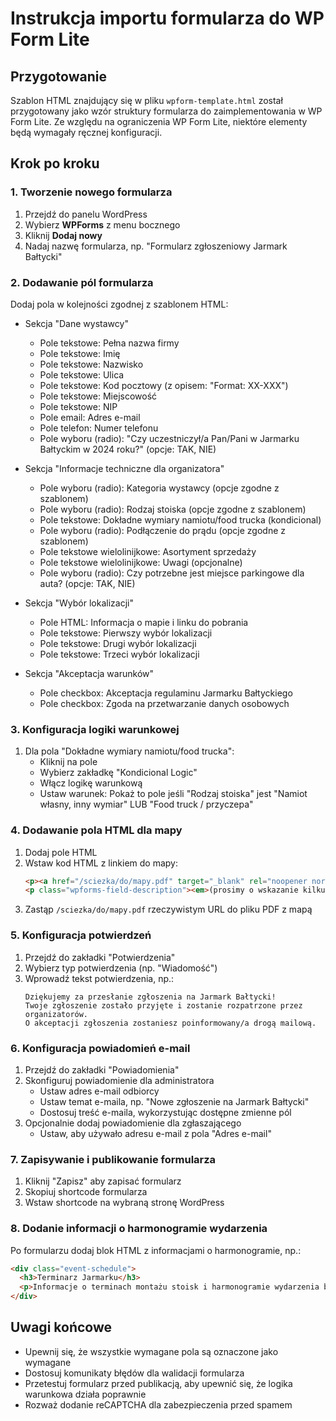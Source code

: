 
# Instrukcja importu formularza do WP Form Lite

## Przygotowanie

Szablon HTML znajdujący się w pliku `wpform-template.html` został przygotowany jako wzór struktury formularza do zaimplementowania w WP Form Lite. Ze względu na ograniczenia WP Form Lite, niektóre elementy będą wymagały ręcznej konfiguracji.

## Krok po kroku

### 1. Tworzenie nowego formularza
1. Przejdź do panelu WordPress
2. Wybierz **WPForms** z menu bocznego
3. Kliknij **Dodaj nowy**
4. Nadaj nazwę formularza, np. "Formularz zgłoszeniowy Jarmark Bałtycki"

### 2. Dodawanie pól formularza
Dodaj pola w kolejności zgodnej z szablonem HTML:
- Sekcja "Dane wystawcy"
  - Pole tekstowe: Pełna nazwa firmy
  - Pole tekstowe: Imię
  - Pole tekstowe: Nazwisko
  - Pole tekstowe: Ulica
  - Pole tekstowe: Kod pocztowy (z opisem: "Format: XX-XXX")
  - Pole tekstowe: Miejscowość
  - Pole tekstowe: NIP
  - Pole email: Adres e-mail
  - Pole telefon: Numer telefonu
  - Pole wyboru (radio): "Czy uczestniczył/a Pan/Pani w Jarmarku Bałtyckim w 2024 roku?" (opcje: TAK, NIE)

- Sekcja "Informacje techniczne dla organizatora"
  - Pole wyboru (radio): Kategoria wystawcy (opcje zgodne z szablonem)
  - Pole wyboru (radio): Rodzaj stoiska (opcje zgodne z szablonem)
  - Pole tekstowe: Dokładne wymiary namiotu/food trucka (kondicional)
  - Pole wyboru (radio): Podłączenie do prądu (opcje zgodne z szablonem)
  - Pole tekstowe wielolinijkowe: Asortyment sprzedaży
  - Pole tekstowe wielolinijkowe: Uwagi (opcjonalne)
  - Pole wyboru (radio): Czy potrzebne jest miejsce parkingowe dla auta? (opcje: TAK, NIE)

- Sekcja "Wybór lokalizacji"
  - Pole HTML: Informacja o mapie i linku do pobrania
  - Pole tekstowe: Pierwszy wybór lokalizacji
  - Pole tekstowe: Drugi wybór lokalizacji
  - Pole tekstowe: Trzeci wybór lokalizacji

- Sekcja "Akceptacja warunków"
  - Pole checkbox: Akceptacja regulaminu Jarmarku Bałtyckiego
  - Pole checkbox: Zgoda na przetwarzanie danych osobowych

### 3. Konfiguracja logiki warunkowej
1. Dla pola "Dokładne wymiary namiotu/food trucka":
   - Kliknij na pole
   - Wybierz zakładkę "Kondicional Logic"
   - Włącz logikę warunkową
   - Ustaw warunek: Pokaż to pole jeśli "Rodzaj stoiska" jest "Namiot własny, inny wymiar" LUB "Food truck / przyczepa"

### 4. Dodawanie pola HTML dla mapy
1. Dodaj pole HTML
2. Wstaw kod HTML z linkiem do mapy:
   ```html
   <p><a href="/sciezka/do/mapy.pdf" target="_blank" rel="noopener noreferrer" download="mapa-jarmark-baltycki.pdf">📍 Pobierz mapę wydarzenia (PDF)</a></p>
   <p class="wpforms-field-description"><em>(prosimy o wskazanie kilku preferencji – w razie niedostępności pierwszego wyboru)</em></p>
   ```
3. Zastąp `/sciezka/do/mapy.pdf` rzeczywistym URL do pliku PDF z mapą

### 5. Konfiguracja potwierdzeń
1. Przejdź do zakładki "Potwierdzenia"
2. Wybierz typ potwierdzenia (np. "Wiadomość")
3. Wprowadź tekst potwierdzenia, np.:
   ```
   Dziękujemy za przesłanie zgłoszenia na Jarmark Bałtycki!
   Twoje zgłoszenie zostało przyjęte i zostanie rozpatrzone przez organizatorów.
   O akceptacji zgłoszenia zostaniesz poinformowany/a drogą mailową.
   ```

### 6. Konfiguracja powiadomień e-mail
1. Przejdź do zakładki "Powiadomienia"
2. Skonfiguruj powiadomienie dla administratora
   - Ustaw adres e-mail odbiorcy
   - Ustaw temat e-maila, np. "Nowe zgłoszenie na Jarmark Bałtycki"
   - Dostosuj treść e-maila, wykorzystując dostępne zmienne pól
3. Opcjonalnie dodaj powiadomienie dla zgłaszającego
   - Ustaw, aby używało adresu e-mail z pola "Adres e-mail"

### 7. Zapisywanie i publikowanie formularza
1. Kliknij "Zapisz" aby zapisać formularz
2. Skopiuj shortcode formularza
3. Wstaw shortcode na wybraną stronę WordPress

### 8. Dodanie informacji o harmonogramie wydarzenia
Po formularzu dodaj blok HTML z informacjami o harmonogramie, np.:
```html
<div class="event-schedule">
  <h3>Terminarz Jarmarku</h3>
  <p>Informacje o terminach montażu stoisk i harmonogramie wydarzenia będą dostępne po akceptacji zgłoszenia.</p>
</div>
```

## Uwagi końcowe

- Upewnij się, że wszystkie wymagane pola są oznaczone jako wymagane
- Dostosuj komunikaty błędów dla walidacji formularza
- Przetestuj formularz przed publikacją, aby upewnić się, że logika warunkowa działa poprawnie
- Rozważ dodanie reCAPTCHA dla zabezpieczenia przed spamem
